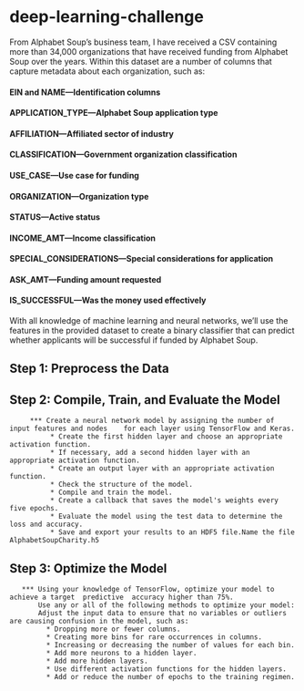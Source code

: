 # deep-learning-challenge

From Alphabet Soup’s business team, I have received a CSV containing more than 34,000 organizations that have received funding from Alphabet Soup over the years. Within this dataset are a number of columns that capture metadata about each organization, such as:

   #### EIN and NAME—Identification columns
   #### APPLICATION_TYPE—Alphabet Soup application type
   #### AFFILIATION—Affiliated sector of industry
   #### CLASSIFICATION—Government organization classification
   #### USE_CASE—Use case for funding
   #### ORGANIZATION—Organization type
   #### STATUS—Active status
   #### INCOME_AMT—Income classification
   #### SPECIAL_CONSIDERATIONS—Special considerations for application
   #### ASK_AMT—Funding amount requested
   #### IS_SUCCESSFUL—Was the money used effectively

With all knowledge of machine learning and neural networks, we’ll use the features in the provided dataset to create a binary classifier that can predict whether applicants will be successful if funded by Alphabet Soup.

## Step 1: Preprocess the Data
## Step 2: Compile, Train, and Evaluate the Model
         *** Create a neural network model by assigning the number of input features and nodes    for each layer using TensorFlow and Keras.
              * Create the first hidden layer and choose an appropriate activation function.
              * If necessary, add a second hidden layer with an appropriate activation function.
              * Create an output layer with an appropriate activation function.
              * Check the structure of the model.
              * Compile and train the model.
              * Create a callback that saves the model's weights every five epochs.
              * Evaluate the model using the test data to determine the loss and accuracy.
              * Save and export your results to an HDF5 file.Name the file AlphabetSoupCharity.h5

## Step 3: Optimize the Model
       *** Using your knowledge of TensorFlow, optimize your model to achieve a target  predictive  accuracy higher than 75%.
           Use any or all of the following methods to optimize your model:
           Adjust the input data to ensure that no variables or outliers are causing confusion in the model, such as:
             * Dropping more or fewer columns.
             * Creating more bins for rare occurrences in columns.
             * Increasing or decreasing the number of values for each bin.
             * Add more neurons to a hidden layer.
             * Add more hidden layers.
             * Use different activation functions for the hidden layers.
             * Add or reduce the number of epochs to the training regimen.